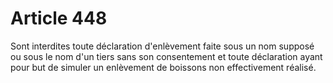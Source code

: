 # Article 448

Sont interdites toute déclaration d'enlèvement faite sous un nom supposé ou sous le nom d'un tiers sans son consentement et
toute déclaration ayant pour but de simuler un enlèvement de boissons non effectivement réalisé.

